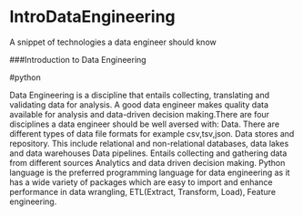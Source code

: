 # IntroDataEngineering
A snippet of technologies a data engineer should know


###Introduction to Data Engineering

#python

Data Engineering is a discipline that entails collecting, translating and validating data for analysis. A good data engineer makes quality data available for analysis and data-driven decision making.There are four disciplines a data engineer should be well aversed with:
Data. There are different types of data file formats for example csv,tsv,json.
Data stores and repository. This include relational and non-relational databases, data lakes and data warehouses
Data pipelines. Entails collecting and gathering data from different sources
Analytics and data driven decision making.
Python language is the preferred programming language for data engineering as it has a wide variety of packages which are easy to import and enhance performance in data wrangling, ETL(Extract, Transform, Load), Feature engineering.
